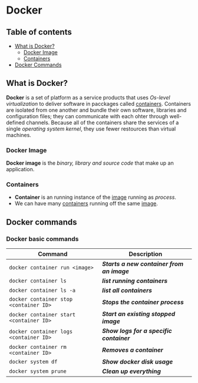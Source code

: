 # Docker

## Table of contents

- [What is Docker?](#What-is-Docker?)
  - [Docker Image](#Docker-Image)
  - [Containers](#Containers)
- [Docker Commands](#Docker-Commands)

## What is Docker?

**Docker** is a set of platform as a service products that uses *Os-level virtualization* to deliver software in pacckages called [containers](#containers). Containers are isolated from one another and bundle their own software, libraries and configuration files; they can communicate with each ohter through well-defined channels. Because all of the containers share the services of a single *operating system kernel*, they use fewer restources than virtual machines.

### Docker Image

**Docker image** is the *binary, library and source code* that make up an application. 

### Containers

- **Container** is an running instance of the [image](#Docker-Image) running as *process*.
- We can have many [containers](#Containers) running off the same [image](#Docker-Image).

## Docker commands

### Docker basic commands


| Command                                 | Description                                |
| ---                                     | ---                                        |
| `docker container run <image>`          | ***Starts a new container from an image*** |
| `docker container ls`                   | ***list running containers***              |
| `docker container ls -a`                | ***list all containers***                  |
| `docker container stop <container ID>`  | ***Stops the container process***          |
| `docker container start <container ID>` | ***Start an existing stopped image***      |
| `docker container logs <container ID>`  | ***Show logs for a specific container***   |
| `docker container rm <container ID>`    | ***Removes a container***                  |
| `docker system df`                      | ***Show docker disk usage***               |
| `docker system prune`                   | ***Clean up everything***                  |

